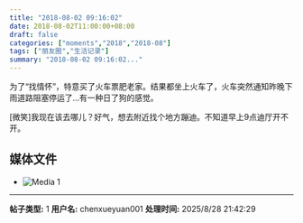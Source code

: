 ```yaml
---
title: "2018-08-02 09:16:02"
date: 2018-08-02T11:00:00+08:00
draft: false
categories: ["moments","2018","2018-08"]
tags: ["朋友圈","生活记录"]
summary: "2018-08-02 09:16:02..."
---
```


为了“找情怀”，特意买了火车票肥老家。结果都坐上火车了，火车突然通知昨晚下雨道路阻塞停运了…有一种日了狗的感觉。

[微笑]我现在该去哪儿？好气，想去附近找个地方蹦迪。不知道早上9点迪厅开不开。

## 媒体文件

- ![Media 1](/Moments/photos/2018-08-02/201808020916020.jpg)

---

**帖子类型:** 1
**用户名:** chenxueyuan001
**处理时间:** 2025/8/28 21:42:29